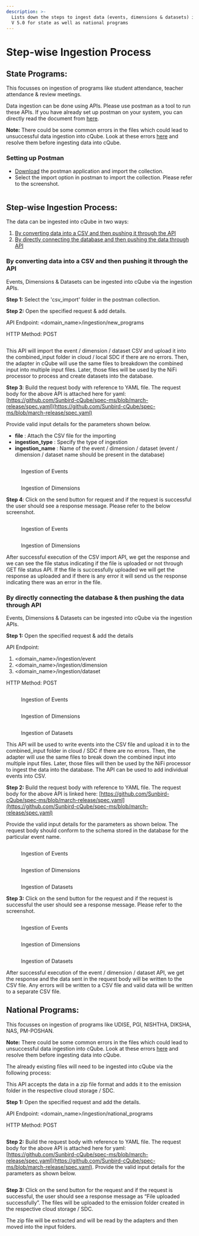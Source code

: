 ```yaml
---
description: >-
  Lists down the steps to ingest data (events, dimensions & datasets) into cQube
  V 5.0 for state as well as national programs
---
```


# Step-wise Ingestion Process

## State Programs:

This focusses on ingestion of programs like student attendance, teacher attendance & review meetings.

Data ingestion can be done using APIs. Please use postman as a tool to run these APIs. If you have already set up postman on your system, you can directly read the document from [here](step-wise-ingestion-process.md#step-wise-ingestion-process).

**Note:** There could be some common errors in the files which could lead to unsuccessful data ingestion into cQube. Look at these errors [here](common-errors-during-ingestion/) and resolve them before ingesting data into cQube.

### **Setting up Postman** <a href="#setting-up-postman" id="setting-up-postman"></a>

* [Download](https://www.postman.com/downloads/) the postman application and import the collection.
* Select the import option in postman to import the collection. Please refer to the screenshot.

<figure><img src="../.gitbook/assets/image (6) (1) (2).png" alt=""><figcaption></figcaption></figure>

## Step-wise Ingestion Process:

The data can be ingested into cQube in two ways:

1. [By converting data into a CSV and then pushing it through the API](step-wise-ingestion-process.md#by-converting-data-into-a-csv-and-then-pushing-it-through-the-api)
2. [By directly connecting the database and then pushing the data through API ](step-wise-ingestion-process.md#by-directly-connecting-the-database-and-then-pushing-the-data-through-api)

### **By converting data into a CSV and then pushing it through the API**

Events, Dimensions & Datasets can be ingested into cQube via the ingestion APIs.

**Step 1:** Select the 'csv\_import' folder in the postman collection.

**Step 2:** Open the specified request & add details.

API Endpoint: \<domain\_name>/ingestion/new\_programs

HTTP Method: POST

<figure><img src="../.gitbook/assets/image (7) (2).png" alt=""><figcaption></figcaption></figure>

This API will import the event / dimension / dataset CSV and upload it into the combined\_input folder in cloud / local SDC if there are no errors. Then, the adapter in cQube will use the same files to breakdown the combined input into multiple input files. Later, those files will be used by the NiFi processor to process and create datasets into the database.

**Step 3**: Build the request body with reference to YAML file. The request body for the above API is attached here for yaml: [https://github.com/Sunbird-cQube/spec-ms/blob/march-release/spec.yaml](https://github.com/Sunbird-cQube/spec-ms/blob/march-release/spec.yaml)

Provide valid input details for the parameters shown below.

* **file** : Attach the CSV file for the importing&#x20;
* **ingestion\_type** : Specify the type of ingestion
* **ingestion\_name** : Name of the event / dimension / dataset (event / dimension / dataset name should be present in the database)

<figure><img src="../.gitbook/assets/image (19).png" alt=""><figcaption><p>Ingestion of Events</p></figcaption></figure>

<figure><img src="../.gitbook/assets/image (15) (1).png" alt=""><figcaption><p>Ingestion of Dimensions</p></figcaption></figure>

**Step 4**: Click on the send button for request and if the request is successful the user should see a response message. Please refer to the below screenshot.

<figure><img src="../.gitbook/assets/image (12) (1).png" alt=""><figcaption><p>Ingestion of Events</p></figcaption></figure>

<figure><img src="../.gitbook/assets/image (17).png" alt=""><figcaption><p>Ingestion of Dimensions</p></figcaption></figure>

After successful execution of the CSV import API, we get the response and we can see the file status indicating if the file is uploaded or not through GET file status API. If the file is successfully uploaded we will get the response as uploaded and if there is any error it will send us the response indicating there was an error in the file.

### By directly connecting the database & then pushing the data through API&#x20;

Events, Dimensions & Datasets can be ingested into cQube via the ingestion APIs.

**Step 1:** Open the specified request & add the details

API Endpoint:&#x20;

1. \<domain\_name>/ingestion/event
2. \<domain\_name>/ingestion/dimension
3. \<domain\_name>/ingestion/dataset

HTTP Method: POST

<figure><img src="../.gitbook/assets/image (3) (1).png" alt=""><figcaption><p>Ingestion of Events</p></figcaption></figure>

<figure><img src="../.gitbook/assets/image (14).png" alt=""><figcaption><p>Ingestion of Dimensions</p></figcaption></figure>

<figure><img src="../.gitbook/assets/image (5) (1) (2).png" alt=""><figcaption><p>Ingestion of Datasets</p></figcaption></figure>

This API will be used to write events into the CSV file and upload it in to the combined\_input folder in cloud / SDC if there are no errors. Then, the adapter will use the same files to break down the combined input into multiple input files. Later, those files will then be used by the NiFi processor to ingest the data into the database. The API can be used to add individual events into CSV.

**Step 2:** Build the request body with reference to YAML file. The request body for the above API is linked here: [https://github.com/Sunbird-cQube/spec-ms/blob/march-release/spec.yaml](https://github.com/Sunbird-cQube/spec-ms/blob/march-release/spec.yaml)

Provide the valid input details for the parameters as shown below. The request body should conform to the schema stored in the database for the particular event name.

<figure><img src="../.gitbook/assets/image (18).png" alt=""><figcaption><p>Ingestion of Events</p></figcaption></figure>

<figure><img src="../.gitbook/assets/image (16) (1).png" alt=""><figcaption><p>Ingestion of Dimensions</p></figcaption></figure>

<figure><img src="../.gitbook/assets/image (4) (3).png" alt=""><figcaption><p>Ingestion of Datasets</p></figcaption></figure>

**Step 3:** Click on the send button for the request and if the request is successful the user should see a response message. Please refer to the screenshot.

<figure><img src="../.gitbook/assets/image (10).png" alt=""><figcaption><p>Ingestion of Events</p></figcaption></figure>

<figure><img src="../.gitbook/assets/image (2) (4).png" alt=""><figcaption><p>Ingestion of Dimensions</p></figcaption></figure>

<figure><img src="../.gitbook/assets/image (4) (1) (1).png" alt=""><figcaption><p>Ingestion of Datasets</p></figcaption></figure>

After successful execution of the event / dimension / dataset API, we get the response and the data sent in the request body will be written to the CSV file. Any errors will be written to a CSV file and valid data will be written to a separate CSV file.

## National Programs:

This focusses on ingestion of programs like UDISE, PGI, NISHTHA, DIKSHA, NAS, PM-POSHAN.

**Note:** There could be some common errors in the files which could lead to unsuccessful data ingestion into cQube. Look at these errors [here](common-errors-during-ingestion/) and resolve them before ingesting data into cQube.

The already existing files will need to be ingested into cQube via the following process:

This API accepts the data in a zip file format and adds it to the emission folder in the respective cloud storage / SDC.

**Step 1:** Open the specified request and add the details.

API Endpoint: \<domain\_name>/ingestion/national\_programs

HTTP Method: POST

<figure><img src="../.gitbook/assets/image (1) (1) (3).png" alt=""><figcaption></figcaption></figure>

**Step 2:** Build the request body with reference to YAML file. The request body for the above API is attached here for yaml: [https://github.com/Sunbird-cQube/spec-ms/blob/march-release/spec.yaml](https://github.com/Sunbird-cQube/spec-ms/blob/march-release/spec.yaml). Provide the valid input details for the parameters as shown below.

<figure><img src="../.gitbook/assets/image (11) (1) (1).png" alt=""><figcaption></figcaption></figure>

**Step 3:** Click on the send button for the request and if the request is successful, the user should see a response message as “File uploaded successfully”. The files will be uploaded to the emission folder created in the respective cloud storage / SDC.

The zip file will be extracted and will be read by the adapters and then moved into the input folders.

<figure><img src="../.gitbook/assets/image (13) (1).png" alt=""><figcaption></figcaption></figure>

